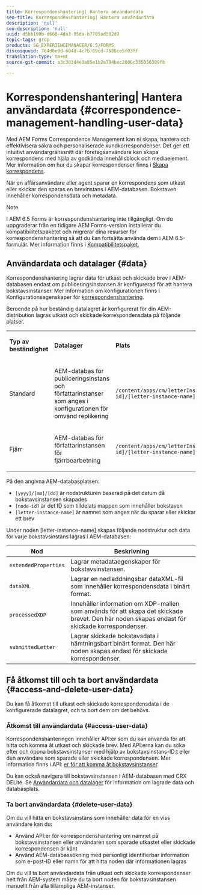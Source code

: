 ```yaml
---
title: Korrespondenshantering| Hantera användardata
seo-title: Korrespondenshantering| Hantera användardata
description: 'null'
seo-description: 'null'
uuid: d5bb190b-d668-4da3-95da-b7705ad302d9
topic-tags: grdp
products: SG_EXPERIENCEMANAGER/6.5/FORMS
discoiquuid: 764d8e0d-604d-4c7b-89cd-7686ce5f03ff
translation-type: tm+mt
source-git-commit: a3c303d4e3a85e1b2e794bec2006c335056309fb

---
```



# Korrespondenshantering| Hantera användardata {#correspondence-management-handling-user-data}

Med AEM Forms Correspondence Management kan ni skapa, hantera och effektivisera säkra och personaliserade kundkorrespondenser. Det ger ett intuitivt användargränssnitt där företagsanvändare kan skapa korrespondens med hjälp av godkända innehållsblock och mediaelement. Mer information om hur du skapar korrespondenser finns i [Skapa korrespondens](/help/forms/using/create-correspondence.md).

När en affärsanvändare eller agent sparar en korrespondens som utkast eller skickar den sparas en brevinstans i AEM-databasen. Bokstaven innehåller korrespondensdata och metadata.

>[!NOTE]
>
>I AEM 6.5 Forms är korrespondenshantering inte tillgängligt. Om du uppgraderar från en tidigare AEM Forms-version installerar du kompatibilitetspaketet och migrerar dina resurser för korrespondenshantering så att du kan fortsätta använda dem i AEM 6.5-formulär. Mer information finns i [Kompatibilitetspaket](/help/forms/using/compatibility-package.md).

## Användardata och datalager {#data}

Korrespondenshantering lagrar data för utkast och skickade brev i AEM-databasen endast om publiceringsinstansen är konfigurerad för att hantera bokstavsinstanser. Mer information om konfigurationen finns i Konfigurationsegenskaper för [korrespondenshantering](/help/forms/using/cm-configuration-properties.md).

Beroende på hur beständig datalagret är konfigurerat för din AEM-distribution lagras utkast och skickade korrespondensdata på följande platser.

<table>
 <tbody>
  <tr>
   <td><p><strong>Typ av beständighet</strong></p> </td>
   <td><p><strong>Datalager</strong></p> </td>
   <td><p><strong>Plats</strong></p> </td>
  </tr>
  <tr>
   <td><p>Standard</p> </td>
   <td><p>AEM-databas för publiceringsinstans och författarinstanser som anges i konfigurationen för omvänd replikering</p> </td>
   <td><p><code>/content/apps/cm/letterInstances/[yyyy]/[mm]/[dd]/[node-id]/[letter-instance-name]/</code> </p> </td>
  </tr>
  <tr>
   <td><p>Fjärr</p> </td>
   <td><p>AEM-databas för författarinstansen för fjärrbearbetning</p> </td>
   <td><p><code>/content/apps/cm/letterInstances/[yyyy]/[mm]/[dd]/[node-id]/[letter-instance-name]/</code></p> </td>
  </tr>
 </tbody>
</table>

På den angivna AEM-databasplatsen:

* `[yyyy]/[mm]/[dd]` är nodstrukturen baserad på det datum då bokstavsinstansen skapades
* `[node-id]` är det ID som tilldelats mappen som innehåller bokstaven
* `[letter-instance-name]` är namnet som anges när du sparar eller skickar ett brev

Under noden [letter-instance-name] skapas följande nodstruktur och data för varje bokstavsinstans lagras i AEM-databasen:

| Nod | Beskrivning |
|---|---|
| `extendedProperties` | Lagrar metadataegenskaper för bokstavsinstansen. |
| `dataXML` | Lagrar en nedladdningsbar dataXML-fil som innehåller korrespondensdata i binärt format. |
| `processedXDP` | Innehåller information om XDP-mallen som används för att skapa det skickade brevet. Den här noden skapas endast för skickade korrespondenser. |
| `submittedLetter` | Lagrar skickade bokstavsdata i hämtningsbart binärt format. Den här noden skapas endast för skickade korrespondenser. |

## Få åtkomst till och ta bort användardata {#access-and-delete-user-data}

Du kan få åtkomst till utkast och skickade korrespondensdata i de konfigurerade datalagret, och ta bort dem om det behövs.

### Åtkomst till användardata {#access-user-data}

Korrespondenshanteringen innehåller API:er som du kan använda för att hitta och komma åt utkast och skickade brev. Med API:erna kan du söka efter och öppna bokstavsinstanser med hjälp av bokstavsinstans-ID:t eller den användare som sparade eller skickade korrespondensen. Mer information finns i API: [er för att komma åt bokstavsinstanser](/help/forms/using/cm-apis-to-access-letter-instances.md).

Du kan också navigera till bokstavsinstansen i AEM-databasen med CRX DELite. Se [Användardata och datalager](/help/forms/using/correspondence-management-handling-user-data.md#data) för information om lagrade data och databasplats.

### Ta bort användardata {#delete-user-data}

Om du vill hitta en bokstavsinstans som innehåller data för en viss användare kan du:

* Använd API:er för korrespondenshantering om namnet på bokstavsinstansen eller användaren som sparade utkastet eller skickade korrespondensen är känt
* Använd AEM-databassökning med personligt identifierbar information som e-post-ID eller namn för att hitta noden där informationen lagras

Om du vill ta bort användardata från utkast och skickade korrespondenser helt från AEM-system måste du ta bort noden för bokstavsinstansen manuellt från alla tillämpliga AEM-instanser.
